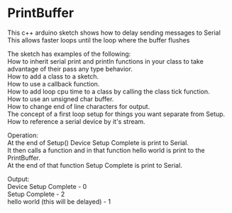 # PrintBuffer

This c++ arduino sketch shows how to delay sending messages to Serial  
This allows faster loops until the loop where the buffer flushes

The sketch has examples of the following:  
How to inherit serial print and println functions in your class to take advantage of their pass any type behavior.  
How to add a class to a sketch.  
How to use a callback function.  
How to add loop cpu time to a class by calling the class tick function.  
How to use an unsigned char buffer.  
How to change end of line characters for output.  
The concept of a first loop setup for things you want separate from Setup.  
How to reference a serial device by it's stream.

Operation:  
At the end of Setup() Device Setup Complete is print to Serial.  
It then calls a function and in that function hello world is print to the PrintBuffer.  
At the end of that function Setup Complete is print to Serial.

Output:  
Device Setup Complete - 0  
Setup Complete - 2  
hello world (this will be delayed) - 1  

